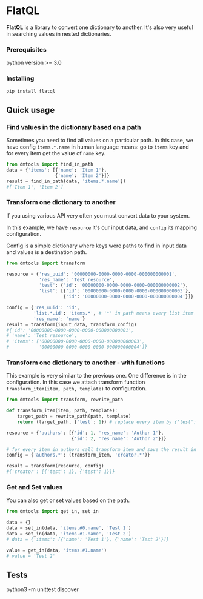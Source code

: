 # FlatQL

**FlatQL** is a library to convert one dictionary to another. It's also very useful in searching values in nested dictionaries.

### Prerequisites

python version >= 3.0

### Installing

```python
pip install flatql
```

## Quick usage

### Find values in the dictionary based on a path

Sometimes you need to find all values on a particular path.
In this case, we have config `items.*.name` in human language means: go to `items` key and for every item get the value of `name` key.

```python
from dmtools import find_in_path 
data = {'items': [{'name': 'Item 1'},
                  {'name': 'Item 2'}]}
result = find_in_path(data, 'items.*.name'])
#['Item 1', 'Item 2']
```

### Transform one dictionary to another 

If you using various API very often you must convert data to your system.

In this example, we have `resource` it's our input data, and `config` its mapping configuration.

Config is a simple dictionary where keys were paths to find in input data and values is a destination path.

```python
from dmtools import transform

resource = {'res_uuid': '00000000-0000-0000-0000-000000000001',
            'res_name': 'Test resource',
            'test': {'id': '00000000-0000-0000-0000-000000000002'},
            'list': [{'id': '00000000-0000-0000-0000-000000000003'},
                     {'id': '00000000-0000-0000-0000-000000000004'}]}

config = {'res_uuid': 'id',
          'list.*.id': 'items.*', # '*' in path means every list item
          'res_name': 'name'}
result = transform(input_data, transform_config)
#{'id': '00000000-0000-0000-0000-000000000001',
# 'name': 'Test resource',
# 'items': ['00000000-0000-0000-0000-000000000003',
#           '00000000-0000-0000-0000-000000000004']}
```

### Transform one dictionary to another - with functions

This example is very similar to the previous one. One difference is in the configuration.
In this case we attach transform function `transform_item(item, path, template)` to configuration.

```python
from dmtools import transform, rewrite_path

def transform_item(item, path, template):
    target_path = rewrite_path(path, template)
    return (target_path, {'test': 1}) # replace every item by {'test': 1}

resource = {'authors': [{'id': 1, 'res_name': 'Author 1'},
                        {'id': 2, 'res_name': 'Author 2'}]}

# for every item in authors call transform_item and save the result in creator
config = {'authors.*': (transform_item, 'creator.*')}

result = transform(resource, config)
#{'creator': [{'test': 1}, {'test': 1}]}
```

### Get and Set values

You can also get or set values based on the path.

```python
from dmtools import get_in, set_in

data = {}
data = set_in(data, 'items.#0.name', 'Test 1')
data = set_in(data, 'items.#1.name', 'Test 2')
# data = {'items': [{'name': 'Test 1'}, {'name': 'Test 2'}]}

value = get_in(data, 'items.#1.name')
# value = 'Test 2'

```

## Tests
python3 -m unittest discover
